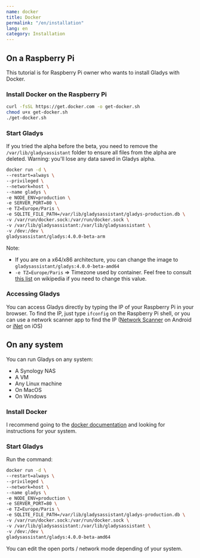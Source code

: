 ```yaml
---
name: docker
title: Docker
permalink: "/en/installation"
lang: en
category: Installation
---
```


## On a Raspberry Pi

This tutorial is for Raspberry Pi owner who wants to install Gladys with Docker.

### Install Docker on the Raspberry Pi

```bash
curl -fsSL https://get.docker.com -o get-docker.sh
chmod u+x get-docker.sh
./get-docker.sh
```

### Start Gladys

If you tried the alpha before the beta, you need to remove the `/var/lib/gladysassistant` folder to ensure all files from the alpha are deleted. Warning: you'll lose any data saved in Gladys alpha.

```bash
docker run -d \
--restart=always \
--privileged \
--network=host \
--name gladys \
-e NODE_ENV=production \
-e SERVER_PORT=80 \
-e TZ=Europe/Paris \
-e SQLITE_FILE_PATH=/var/lib/gladysassistant/gladys-production.db \
-v /var/run/docker.sock:/var/run/docker.sock \
-v /var/lib/gladysassistant:/var/lib/gladysassistant \
-v /dev:/dev \
gladysassistant/gladys:4.0.0-beta-arm
```

Note:

- If you are on a x64/x86 architecture, you can change the image to `gladysassistant/gladys:4.0.0-beta-amd64`
- `-e TZ=Europe/Paris` => Timezone used by container. Feel free to consult [this list](https://fr.wikipedia.org/wiki/List_of_tz_database_time_zones) on wikipedia if you need to change this value.

### Accessing Gladys

You can access Gladys directly by typing the IP of your Raspberry Pi in your browser. To find the IP, just type `ifconfig` on the Raspberry Pi shell, or you can use a network scanner app to find the IP ([Network Scanner](https://play.google.com/store/apps/details?id=com.easymobile.lan.scanner&hl=fr) on Android or [iNet](https://itunes.apple.com/fr/app/inet-network-scanner/id340793353?mt=8) on iOS)

## On any system

You can run Gladys on any system:

- A Synology NAS
- A VM
- Any Linux machine
- On MacOS
- On Windows

### Install Docker

I recommend going to the [docker documentation](https://docs.docker.com/) and looking for instructions for your system.

### Start Gladys

Run the command:

```bash
docker run -d \
--restart=always \
--privileged \
--network=host \
--name gladys \
-e NODE_ENV=production \
-e SERVER_PORT=80 \
-e TZ=Europe/Paris \
-e SQLITE_FILE_PATH=/var/lib/gladysassistant/gladys-production.db \
-v /var/run/docker.sock:/var/run/docker.sock \
-v /var/lib/gladysassistant:/var/lib/gladysassistant \
-v /dev:/dev \
gladysassistant/gladys:4.0.0-beta-amd64
```

You can edit the open ports / network mode depending of your system.
